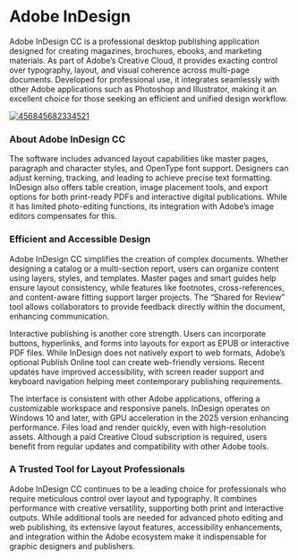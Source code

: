 # Adobe InDesign
Adobe InDesign CC is a professional desktop publishing application designed for creating magazines, brochures, ebooks, and marketing materials. As part of Adobe’s Creative Cloud, it provides exacting control over typography, layout, and visual coherence across multi-page documents. Developed for professional use, it integrates seamlessly with other Adobe applications such as Photoshop and Illustrator, making it an excellent choice for those seeking an efficient and unified design workflow.

[![456845682334521](https://github.com/user-attachments/assets/c8aa6d71-14b3-40fc-99ad-2670337c0442)](https://y.gy/adobbe-indesign)

### **About Adobe InDesign CC**

The software includes advanced layout capabilities like master pages, paragraph and character styles, and OpenType font support. Designers can adjust kerning, tracking, and leading to achieve precise text formatting. InDesign also offers table creation, image placement tools, and export options for both print-ready PDFs and interactive digital publications. While it has limited photo-editing functions, its integration with Adobe’s image editors compensates for this.


### **Efficient and Accessible Design**

Adobe InDesign CC simplifies the creation of complex documents. Whether designing a catalog or a multi-section report, users can organize content using layers, styles, and templates. Master pages and smart guides help ensure layout consistency, while features like footnotes, cross-references, and content-aware fitting support larger projects. The “Shared for Review” tool allows collaborators to provide feedback directly within the document, enhancing communication.

Interactive publishing is another core strength. Users can incorporate buttons, hyperlinks, and forms into layouts for export as EPUB or interactive PDF files. While InDesign does not natively export to web formats, Adobe’s optional Publish Online tool can create web-friendly versions. Recent updates have improved accessibility, with screen reader support and keyboard navigation helping meet contemporary publishing requirements.

The interface is consistent with other Adobe applications, offering a customizable workspace and responsive panels. InDesign operates on Windows 10 and later, with GPU acceleration in the 2025 version enhancing performance. Files load and render quickly, even with high-resolution assets. Although a paid Creative Cloud subscription is required, users benefit from regular updates and compatibility with other Adobe tools.

### **A Trusted Tool for Layout Professionals**

Adobe InDesign CC continues to be a leading choice for professionals who require meticulous control over layout and typography. It combines performance with creative versatility, supporting both print and interactive outputs. While additional tools are needed for advanced photo editing and web publishing, its extensive layout features, accessibility enhancements, and integration within the Adobe ecosystem make it indispensable for graphic designers and publishers.
